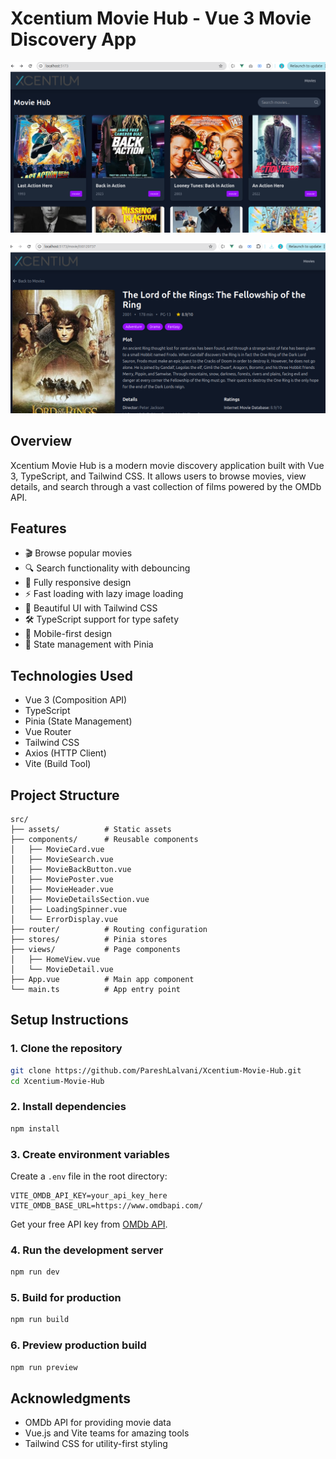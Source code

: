 # Xcentium Movie Hub - Vue 3 Movie Discovery App

![Xcentium Movie Hub Screenshot](public/movies.png)

![Xcentium Movie Hub Screenshot](public/movie.png)

## Overview

Xcentium Movie Hub is a modern movie discovery application built with Vue 3, TypeScript, and Tailwind CSS. It allows users to browse movies, view details, and search through a vast collection of films powered by the OMDb API.

## Features

- 🎬 Browse popular movies
- 🔍 Search functionality with debouncing
- 📱 Fully responsive design
- ⚡ Fast loading with lazy image loading
- 🎨 Beautiful UI with Tailwind CSS
- 🛠 TypeScript support for type safety
- 📱 Mobile-first design
- 🔄 State management with Pinia

## Technologies Used

- Vue 3 (Composition API)
- TypeScript
- Pinia (State Management)
- Vue Router
- Tailwind CSS
- Axios (HTTP Client)
- Vite (Build Tool)

## Project Structure

```
src/
├── assets/          # Static assets
├── components/      # Reusable components
│   ├── MovieCard.vue
│   ├── MovieSearch.vue
│   ├── MovieBackButton.vue
│   ├── MoviePoster.vue
│   ├── MovieHeader.vue
│   ├── MovieDetailsSection.vue
│   ├── LoadingSpinner.vue
│   └── ErrorDisplay.vue
├── router/          # Routing configuration
├── stores/          # Pinia stores
├── views/           # Page components
│   ├── HomeView.vue
│   └── MovieDetail.vue
├── App.vue          # Main app component
└── main.ts          # App entry point
```

## Setup Instructions

### 1. Clone the repository

```bash
git clone https://github.com/PareshLalvani/Xcentium-Movie-Hub.git
cd Xcentium-Movie-Hub
```

### 2. Install dependencies

```bash
npm install
```

### 3. Create environment variables

Create a `.env` file in the root directory:

```env
VITE_OMDB_API_KEY=your_api_key_here
VITE_OMDB_BASE_URL=https://www.omdbapi.com/
```

Get your free API key from [OMDb API](http://www.omdbapi.com/apikey.aspx).

### 4. Run the development server

```bash
npm run dev
```

### 5. Build for production

```bash
npm run build
```

### 6. Preview production build

```bash
npm run preview
```

## Acknowledgments

- OMDb API for providing movie data
- Vue.js and Vite teams for amazing tools
- Tailwind CSS for utility-first styling